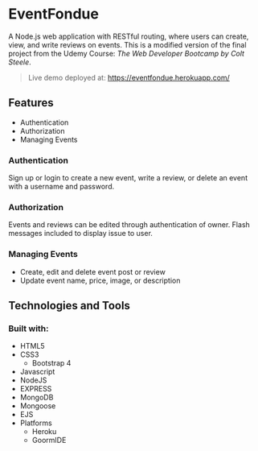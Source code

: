 # EventFondue
A Node.js web application with RESTful routing, where users can create, view, and write reviews on events. This is a modified version of the final project from the Udemy Course: *The Web Developer Bootcamp by Colt Steele*.
> Live demo deployed at: https://eventfondue.herokuapp.com/

## Features
* Authentication
* Authorization
* Managing Events

### Authentication
Sign up or login to create a new event, write a review, or delete an event with a username and password.

### Authorization
Events and reviews can be edited through authentication of owner. Flash messages included to display issue to user.

### Managing Events
* Create, edit and delete event post or review
* Update event name, price, image, or description

## Technologies and Tools
### Built with:
* HTML5
* CSS3
	* Bootstrap 4
* Javascript
* NodeJS
* EXPRESS
* MongoDB
* Mongoose
* EJS
* Platforms
	* Heroku
	* GoormIDE
